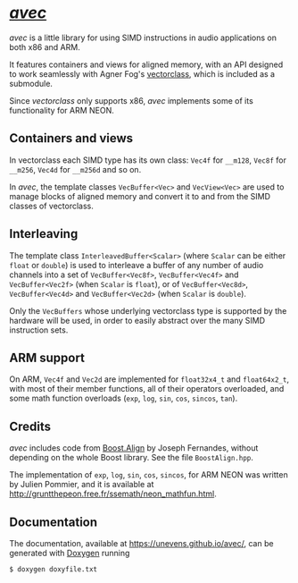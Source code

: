 # [*avec*](https://github.com/unevens/avec)

*avec* is a little library for using SIMD instructions in audio applications on both x86 and ARM. 

It features containers and views for aligned memory, with an API designed to work seamlessly with Agner Fog's [vectorclass](https://github.com/vectorclass/version2), which is included as a submodule. 

Since *vectorclass* only supports x86, *avec* implements some of its functionality for ARM NEON. 

## Containers and views

In vectorclass each SIMD type has its own class: `Vec4f` for `__m128`, `Vec8f` for `__m256`, `Vec4d` for `__m256d` and so on.

In *avec*, the template classes `VecBuffer<Vec>` and `VecView<Vec>` are used to manage blocks of aligned memory and convert it to and from the SIMD classes of vectorclass.

## Interleaving

The template class `InterleavedBuffer<Scalar>` (where `Scalar` can be either `float` or `double`) is used to interleave a buffer of any number of audio channels into a set of `VecBuffer<Vec8f>`, `VecBuffer<Vec4f>` and `VecBuffer<Vec2f>` (when `Scalar` is `float`), or of `VecBuffer<Vec8d>`, `VecBuffer<Vec4d>` and `VecBuffer<Vec2d>` (when `Scalar` is `double`). 

Only the `VecBuffers` whose underlying vectorclass type is supported by the hardware will be used, in order to easily abstract over the many SIMD instruction sets.


## ARM support

On ARM, `Vec4f` and `Vec2d` are implemented for `float32x4_t` and `float64x2_t`, with most of their member functions, all of their operators overloaded, and some math function overloads (`exp`, `log`, `sin`, `cos`, `sincos`, `tan`).

## Credits

*avec* includes code from [Boost.Align](https://www.boost.org/doc/libs/1_71_0/doc/html/align.html) by Joseph Fernandes, without depending on the whole Boost library. See the file `BoostAlign.hpp`.

The implementation of `exp`, `log`, `sin`, `cos`, `sincos`, for ARM NEON was written by Julien Pommier, and it is available at http://gruntthepeon.free.fr/ssemath/neon_mathfun.html.

## Documentation

The documentation, available at https://unevens.github.io/avec/, can be generated with [Doxygen](http://doxygen.nl/) running

```bash
$ doxygen doxyfile.txt
```
